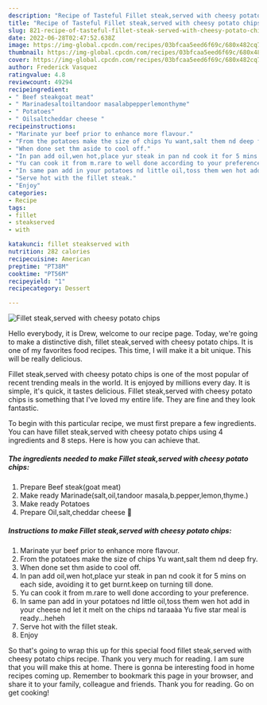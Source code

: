 ```yaml
---
description: "Recipe of Tasteful Fillet steak,served with cheesy potato chips"
title: "Recipe of Tasteful Fillet steak,served with cheesy potato chips"
slug: 821-recipe-of-tasteful-fillet-steak-served-with-cheesy-potato-chips
date: 2022-06-28T02:47:52.638Z
image: https://img-global.cpcdn.com/recipes/03bfcaa5eed6f69c/680x482cq70/fillet-steakserved-with-cheesy-potato-chips-recipe-main-photo.jpg
thumbnail: https://img-global.cpcdn.com/recipes/03bfcaa5eed6f69c/680x482cq70/fillet-steakserved-with-cheesy-potato-chips-recipe-main-photo.jpg
cover: https://img-global.cpcdn.com/recipes/03bfcaa5eed6f69c/680x482cq70/fillet-steakserved-with-cheesy-potato-chips-recipe-main-photo.jpg
author: Frederick Vasquez
ratingvalue: 4.8
reviewcount: 49294
recipeingredient:
- " Beef steakgoat meat"
- " Marinadesaltoiltandoor masalabpepperlemonthyme"
- " Potatoes"
- " Oilsaltcheddar cheese "
recipeinstructions:
- "Marinate yur beef prior to enhance more flavour."
- "From the potatoes make the size of chips Yu want,salt them nd deep fry."
- "When done set thm aside to cool off."
- "In pan add oil,wen hot,place yur steak in pan nd cook it for 5 mins on each side, avoiding it to get burnt.keep on turning till done."
- "Yu can cook it from m.rare to well done according to your preference."
- "In same pan add in your potatoes nd little oil,toss them wen hot add in your cheese nd let it melt on the chips nd taraaàa Yu five star meal is ready...heheh"
- "Serve hot with the fillet steak."
- "Enjoy"
categories:
- Recipe
tags:
- fillet
- steakserved
- with

katakunci: fillet steakserved with 
nutrition: 282 calories
recipecuisine: American
preptime: "PT38M"
cooktime: "PT56M"
recipeyield: "1"
recipecategory: Dessert

---
```



![Fillet steak,served with cheesy potato chips](https://img-global.cpcdn.com/recipes/03bfcaa5eed6f69c/680x482cq70/fillet-steakserved-with-cheesy-potato-chips-recipe-main-photo.jpg)

Hello everybody, it is Drew, welcome to our recipe page. Today, we're going to make a distinctive dish, fillet steak,served with cheesy potato chips. It is one of my favorites food recipes. This time, I will make it a bit unique. This will be really delicious.



Fillet steak,served with cheesy potato chips is one of the most popular of recent trending meals in the world. It is enjoyed by millions every day. It is simple, it's quick, it tastes delicious. Fillet steak,served with cheesy potato chips is something that I've loved my entire life. They are fine and they look fantastic.


To begin with this particular recipe, we must first prepare a few ingredients. You can have fillet steak,served with cheesy potato chips using 4 ingredients and 8 steps. Here is how you can achieve that.

<!--inarticleads1-->

##### The ingredients needed to make Fillet steak,served with cheesy potato chips:

1. Prepare  Beef steak(goat meat)
1. Make ready  Marinade(salt,oil,tandoor masala,b.pepper,lemon,thyme.)
1. Make ready  Potatoes
1. Prepare  Oil,salt,cheddar cheese 🧀




<!--inarticleads2-->

##### Instructions to make Fillet steak,served with cheesy potato chips:

1. Marinate yur beef prior to enhance more flavour.
1. From the potatoes make the size of chips Yu want,salt them nd deep fry.
1. When done set thm aside to cool off.
1. In pan add oil,wen hot,place yur steak in pan nd cook it for 5 mins on each side, avoiding it to get burnt.keep on turning till done.
1. Yu can cook it from m.rare to well done according to your preference.
1. In same pan add in your potatoes nd little oil,toss them wen hot add in your cheese nd let it melt on the chips nd taraaàa Yu five star meal is ready...heheh
1. Serve hot with the fillet steak.
1. Enjoy




So that's going to wrap this up for this special food fillet steak,served with cheesy potato chips recipe. Thank you very much for reading. I am sure that you will make this at home. There is gonna be interesting food in home recipes coming up. Remember to bookmark this page in your browser, and share it to your family, colleague and friends. Thank you for reading. Go on get cooking!

